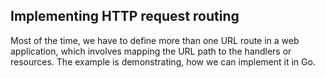 ## Implementing HTTP request routing

Most of the time, we have to define more than one URL route in a web application, which involves mapping the URL path to the handlers or resources. The example is demonstrating, how we can implement it in Go.

